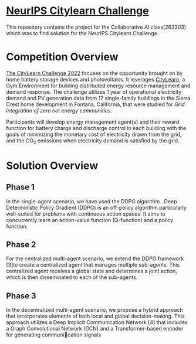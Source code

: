 # [NeurIPS Citylearn Challenge](https://www.aicrowd.com/challenges/neurips-2022-citylearn-challenge)


This repository contains the project for the Collaborative AI class(263303)  which was to find solution for the NeurIPS  Citylearn Challenge.

#  Competition Overview
[The CityLearn Challenge 2022](https://www.aicrowd.com/challenges/neurips-2022-citylearn-challenge) focuses on the opportunity brought on by home battery storage devices and photovoltaics. It leverages [CityLearn](https://github.com/intelligent-environments-lab/CityLearn/tree/citylearn_2022), a Gym Environment for building distributed energy resource management and demand response. The challenge utilizes 1 year of operational electricity demand and PV generation data from 17 single-family buildings in the Sierra Crest home development in Fontana, California, that were studied for _Grid integration of zero net energy communities_.

Participants will develop energy management agent(s) and their reward function for battery charge and discharge control in each building with the goals of minimizing the monetary cost of electricity drawn from the grid, and the CO<sub>2</sub> emissions when electricity demand is satisfied by the grid.

# Solution Overview


## Phase 1
In the single-agent scenario, we have used the DDPG algorithm . Deep Deterministic Policy Gradient
(DDPG) is an off-policy algorithm particularly well-suited for problems with continuous action spaces. It
aims to concurrently learn an action-value function (Q-function) and a policy function.

## Phase 2 
For the centralized multi-agent scenario, we extend the DDPG framework [3]to create a centralized agent
that manages multiple sub-agents. This centralized agent receives a global state and determines a joint
action, which is then disseminated to each of the sub-agents.

## Phase 3
In the decentralized multi-agent scenario, we propose a hybrid approach that incorporates elements of both
local and global decision-making. This approach utilizes a Deep Implicit Communication Network [4] that
includes a Graph Convolutional Network (GCN) and a Transformer-based encoder for generating communication signals






